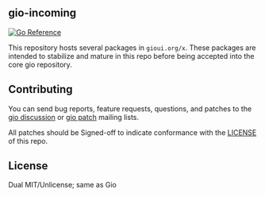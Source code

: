 ## gio-incoming

[![Go Reference](https://pkg.go.dev/badge/gioui.org/x.svg)](https://pkg.go.dev/gioui.org/x)

This repository hosts several packages in `gioui.org/x`. These packages are intended to stabilize and mature in this repo before being accepted into the core gio repository.

## Contributing

You can send bug reports, feature requests, questions, and patches to the [gio discussion](https://lists.sr.ht/~eliasnaur/gio) or [gio patch](https://lists.sr.ht/~eliasnaur/gio-patches) mailing lists.

All patches should be Signed-off to indicate conformance with the [LICENSE](https://git.sr.ht/~whereswaldon/gio-incoming/tree/main/LICENSE) of this repo.

## License

Dual MIT/Unlicense; same as Gio
